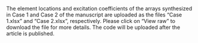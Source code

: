 The element locations and excitation coefficients of the arrays synthesized in Case 1 and Case 2 of the manuscript are uploaded as the files “Case 1.xlsx” and “Case 2.xlsx”, respectively.
Please click on “View raw” to download the file for more details.
The code will be uploaded after the article is published.
